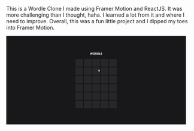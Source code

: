 This is a Wordle Clone I made using Framer Motion and ReactJS. It was more challenging than I thought, haha. I learned a lot from it and where I need to improve. Overall, this was a fun little project and I dipped my toes into Framer Motion.

<img src="wordle1.gif" />
